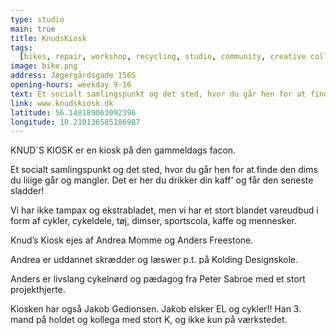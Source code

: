 ```yaml
---
type: studio
main: true
title: KnudsKiosk
tags:
  [bikes, repair, workshop, recycling, studio, community, creative collective]
image: bike.png
address: Jægergårdsgade 156S
opening-hours: weekday 9-16
text: Et socialt samlingspunkt og det sted, hvor du går hen for at finde den dims du liiige går og mangler.
link: www.knudskiosk.dk
latitude: 56.148189063092396
longitude: 10.210136585186987
---
```


​​KNUD´S KIOSK er en kiosk på den gammeldags facon.

Et socialt samlingspunkt og det sted, hvor du går hen for at finde den dims du liiige går og mangler. Det er her du drikker din kaff' og får den seneste sladder!

Vi har ikke tampax og ekstrabladet, men vi har et stort blandet vareudbud i form af cykler, cykeldele, tøj, dimser, sportscola, kaffe og mennesker.

Knud’s Kiosk ejes af Andrea Momme og Anders Freestone.

Andrea er uddannet skrædder og læswer p.t. på Kolding Designskole.

Anders er livslang cykelnørd og pædagog fra Peter Sabroe med et stort projekthjerte.

Kiosken har også Jakob Gedionsen. Jakob elsker EL og cykler!! Han 3. mand på holdet og kollega med stort K, og ikke kun på værkstedet.
